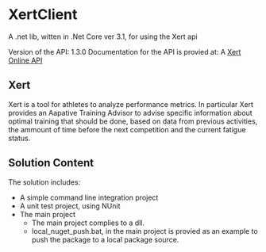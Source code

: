 # XertClient
A .net lib, witten in .Net Core ver 3.1, for using the Xert api

Version of the API: 1.3.0
Documentation for the API is provied at: 
A [Xert Online API](https://www.xertonline.com/API.html?fbclid=IwAR1sOg8XLDL44WyaeNVzbRA0V9JxfK879dBai3Y5KBCupw88HS1lXWC2xT0)

## Xert
Xert is a tool for athletes to analyze performance metrics. In particular Xert provides an Aapative Training Advisor to advise specific information
about optimal training that should be done, based on data from previous activities, the ammount of time before the next competition and the current
fatigue status.

## Solution Content
The solution includes:
- A simple command line integration project
- A unit test project, using NUnit 
- The main project 
  - The main project complies to a dll. 
  - local_nuget_push.bat, in the main project is provied as an example to push the package to a local package source.



